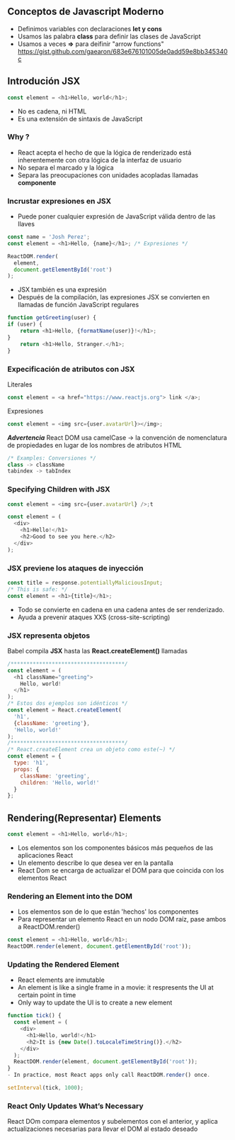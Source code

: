 ## Conceptos de Javascript Moderno
- Definimos variables con declaraciones **let y cons**
- Usamos las palabra **class** para definir las clases de JavaScript
- Usamos a veces **=>** para deifinir "arrow functions"
https://gist.github.com/gaearon/683e676101005de0add59e8bb345340c

## Introdución JSX
```javaScript
const element = <h1>Hello, world</h1>;
```
- No es cadena, ni HTML
- Es una extensión de sintaxis de JavaScript
### Why ?
- React acepta el hecho de que la lógica de renderizado está inherentemente
	con otra lógica de la interfaz de usuario
- No separa el marcado y la lógica
- Separa las preocupaciones con unidades acopladas llamadas **componente**
### Incrustar expresiones en JSX
- Puede poner cualquier expresión de JavaScript válida dentro de las llaves
```javaScript
const name = 'Josh Perez';
const element = <h1>Hello, {name}</h1>; /* Expresiones */

ReactDOM.render(
  element,
  document.getElementById('root')
);
```
- JSX también es una expresión
- Después de la compilación, las expresiones JSX se convierten en llamadas de función
	JavaScript regulares
```javaScript
function getGreeting(user) {
if (user) {
	return <h1>Hello, {formatName(user)}!</h1>;
}
	return <h1>Hello, Stranger.</h1>;
}
```
### Expecificación de atributos con JSX
Literales
```javaScript
const element = <a href="https://www.reactjs.org"> link </a>;
```
Expresiones
```javaScript
const element = <img src={user.avatarUrl}></img>;
```
**_Advertencia_**
React DOM usa camelCase -> la convención de nomenclatura de propiedades
en lugar de los nombres de atributos HTML
```javaScript
/* Examples: Conversiones */
class -> className
tabindex -> tabIndex
```
### Specifying Children with JSX
```javaScript
const element = <img src={user.avatarUrl} />;t
```
```javaScript
const element = (
  <div>
    <h1>Hello!</h1>
    <h2>Good to see you here.</h2>
  </div>
);
```
### JSX previene los ataques de inyección
```javaScript
const title = response.potentiallyMaliciousInput;
/* This is safe: */
const element = <h1>{title}</h1>;
```
- Todo se convierte en cadena en una cadena antes de ser renderizado.
- Ayuda a prevenir ataques XXS (cross-site-scripting)

### JSX representa objetos
Babel compila **JSX** hasta las **React.createElement()** llamadas
```javaScript
/************************************/
const element = (
  <h1 className="greeting">
    Hello, world!
  </h1>
);
/* Estos dos ejemplos son idénticos */
const element = React.createElement(
  'h1',
  {className: 'greeting'},
  'Hello, world!'
);
/************************************/
/* React.createElement crea un objeto como este(~) */
const element = {
  type: 'h1',
  props: {
    className: 'greeting',
    children: 'Hello, world!'
  }
};
```

## Rendering(Representar) Elements
```javaScript
const element = <h1>Hello, world</h1>;
```
- Los elementos son los componentes básicos más pequeños de las aplicaciones React
- Un elemento describe lo que desea ver en la pantalla
- React Dom se encarga de actualizar el DOM para que coincida con los elementos React
### Rendering an Element into the DOM
- Los elementos son de lo que están 'hechos' los componentes
- Para representar un elemento React en un nodo DOM raíz, pase ambos a ReactDOM.render()
```javaScript
const element = <h1>Hello, world</h1>;
ReactDOM.render(element, document.getElementById('root'));
```
### Updating the Rendered Element
- React elements are inmutable
- An element is like a single frame in a movie: it respresents the UI at certain point in time
- Only way to update the UI is to create a new element
```javaScript
function tick() {
  const element = (
    <div>
      <h1>Hello, world!</h1>
      <h2>It is {new Date().toLocaleTimeString()}.</h2>
    </div>
  );
  ReactDOM.render(element, document.getElementById('root'));
}
- In practice, most React apps only call ReactDOM.render() once.

setInterval(tick, 1000);
```
### React Only Updates What’s Necessary
React DOm compara elementos y subelementos con el anterior, y aplica actualizaciones
necesarias para llevar el DOM al estado deseado
